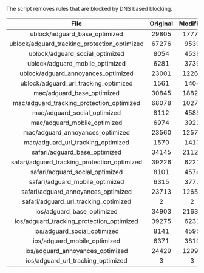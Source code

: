 The script removes rules that are blocked by DNS based blocking.


| File | Original | Modified |
|:----:|:-----:|:-----:|
| ublock/adguard_base_optimized | 29805 | 17772 |
| ublock/adguard_tracking_protection_optimized | 67276 | 9539 |
| ublock/adguard_social_optimized | 8054 | 4538 |
| ublock/adguard_mobile_optimized | 6281 | 3739 |
| ublock/adguard_annoyances_optimized | 23001 | 12266 |
| ublock/adguard_url_tracking_optimized | 1561 | 1404 |
| mac/adguard_base_optimized | 30845 | 18821 |
| mac/adguard_tracking_protection_optimized | 68078 | 10273 |
| mac/adguard_social_optimized | 8112 | 4588 |
| mac/adguard_mobile_optimized | 6974 | 3922 |
| mac/adguard_annoyances_optimized | 23560 | 12577 |
| mac/adguard_url_tracking_optimized | 1570 | 1413 |
| safari/adguard_base_optimized | 34145 | 21123 |
| safari/adguard_tracking_protection_optimized | 39226 | 6221 |
| safari/adguard_social_optimized | 8101 | 4574 |
| safari/adguard_mobile_optimized | 6315 | 3777 |
| safari/adguard_annoyances_optimized | 23713 | 12654 |
| safari/adguard_url_tracking_optimized | 2 | 2 |
| ios/adguard_base_optimized | 34903 | 21634 |
| ios/adguard_tracking_protection_optimized | 39275 | 6231 |
| ios/adguard_social_optimized | 8141 | 4595 |
| ios/adguard_mobile_optimized | 6371 | 3819 |
| ios/adguard_annoyances_optimized | 24429 | 12990 |
| ios/adguard_url_tracking_optimized | 3 | 3 |